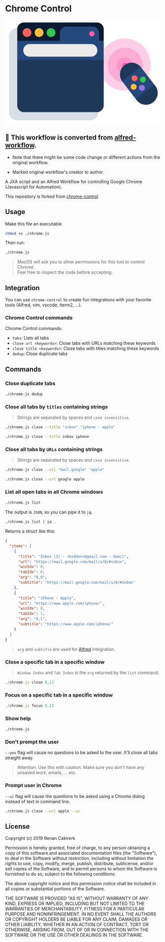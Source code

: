Chrome Control
==============

![Chrome Control](img/banner.png)

## 🔗 This workflow is converted from [alfred-workflow](https://github.com/bit2pixel/chrome-control).

* Note that there might be some code change or different actions from the original workflow.

* Marked original workflow's creator to author.

A JXA script and an Alfred Workflow for controlling Google Chrome
(Javascript for Automation).

This repository is forked from [chrome-control](https://github.com/bit2pixel/chrome-control)

Usage
-----

Make this file an executable
```sh
chmod +x ./chrome.js
```

Then run: 
```sh
./chrome.js
```


> MacOS will ask you to allow permissions for this tool to control Chrome.  
> Feel free to inspect the code before accepting.

Integration
-----------

You can use `chrome-control` to create fun integrations with your favorite tools (Alfred, vim, vscode, iterm2, ...).

### Chrome Control commands

Chrome Control commands:
  - `tabs`: Lists all tabs
  - `close url <keywords>`: Close tabs with URLs matching these keywords
  - `close title <keywords>`: Close tabs with titles matching these keywords
  - `dedup`: Close duplicate tabs


Commands
--------

### Close duplicate tabs

```sh
./chrome.js dedup
```


### Close all tabs by `titles` containing strings 
> Strings are separated by spaces and `case insensitive`.

```sh
./chrome.js close --title "inbox" "iphone - apple"
```

```sh
./chrome.js close --title inbox iphone
```

### Close all tabs by `URLs` containing strings
> Strings are separated by spaces and `case insensitive`.

```sh
./chrome.js close --url "mail.google" "apple"
```

```sh
./chrome.js close --url google apple
```

### List all open tabs in all Chrome windows

```sh
./chrome.js list
```

The output is `JSON`, so you can pipe it to `jq`.
```sh
./chrome.js list | jq .
```

Returns a struct like this:

```json
{
  "items": [
    {
      "title": "Inbox (1) - <hidden>@gmail.com - Gmail",
      "url": "https://mail.google.com/mail/u/0/#inbox",
      "winIdx": 0,
      "tabIdx": 0,
      "arg": "0,0",
      "subtitle": "https://mail.google.com/mail/u/0/#inbox"
    },
    {
      "title": "iPhone - Apple",
      "url": "https://www.apple.com/iphone/",
      "winIdx": 0,
      "tabIdx": 1,
      "arg": "0,1",
      "subtitle": "https://www.apple.com/iphone/"
    }
  ]
}
```

> `arg` and `subtitle` are used for [Alfred](https://www.alfredapp.com/) integration.

### Close a specific tab in a specific window

> `Window Index` and `Tab Index` is the `arg` returned by the `list` command.

```js
./chrome.js close 0,13
```


### Focus on a specific tab in a specific window

```js
./chrome.js focus 0,13
```

### Show help

```sh
./chrome.js 
```

### Don't prompt the user

`--yes` flag will cause no questions to be asked to the user. It'll close all tabs straight away.

> Attention: Use this with caution. Make sure you don't have any unsaved work, emails, ... etc.

### Prompt user in Chrome

`--ui` flag will cause the questions to be asked using a Chrome dialog instead of text in command line.

```sh
./chrome.js close --url apple --ui
```

## License

Copyright (c) 2019 Renan Cakirerk

Permission is hereby granted, free of charge, to any person obtaining a copy
of this software and associated documentation files (the "Software"), to deal
in the Software without restriction, including without limitation the rights
to use, copy, modify, merge, publish, distribute, sublicense, and/or sell
copies of the Software, and to permit persons to whom the Software is
furnished to do so, subject to the following conditions:

The above copyright notice and this permission notice shall be included in all
copies or substantial portions of the Software.

THE SOFTWARE IS PROVIDED "AS IS", WITHOUT WARRANTY OF ANY KIND, EXPRESS OR
IMPLIED, INCLUDING BUT NOT LIMITED TO THE WARRANTIES OF MERCHANTABILITY,
FITNESS FOR A PARTICULAR PURPOSE AND NONINFRINGEMENT. IN NO EVENT SHALL THE
AUTHORS OR COPYRIGHT HOLDERS BE LIABLE FOR ANY CLAIM, DAMAGES OR OTHER
LIABILITY, WHETHER IN AN ACTION OF CONTRACT, TORT OR OTHERWISE, ARISING FROM,
OUT OF OR IN CONNECTION WITH THE SOFTWARE OR THE USE OR OTHER DEALINGS IN THE
SOFTWARE.


